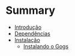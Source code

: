 # Summary

* [Introdução](INDEX.md)
* [Dependências](docs/dependencias.md)
* [Instalação](docs/instalacao.md)
    * [Instalando o Gogs](docs/instalacao.md#instalando-o-gogs)
